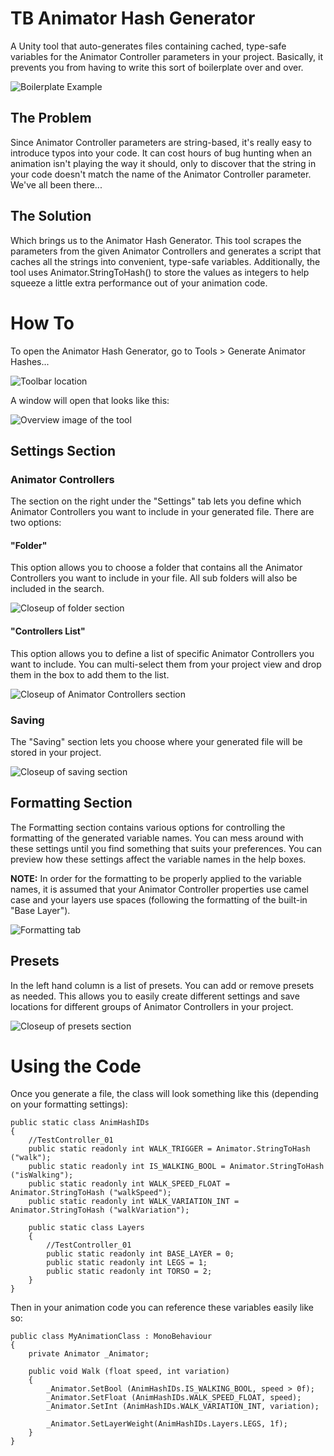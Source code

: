 # TB Animator Hash Generator
A Unity tool that auto-generates files containing cached, type-safe variables for the Animator Controller parameters in your project. Basically, it prevents you from having to write this sort of boilerplate over and over.

![Boilerplate Example](/Images/AHG_Boilerplate_Example_01.png?raw=true)

## The Problem
Since Animator Controller parameters are string-based, it's really easy to introduce typos into your code. It can cost hours of bug hunting when an animation isn't playing the way it should, only to discover that the string in your code doesn't match the name of the Animator Controller parameter. We've all been there...

## The Solution
Which brings us to the Animator Hash Generator. This tool scrapes the parameters from the given Animator Controllers and generates a script that caches all the strings into convenient, type-safe variables. Additionally, the tool uses Animator.StringToHash() to store the values as integers to help squeeze a little extra performance out of your animation code.

# How To
To open the Animator Hash Generator, go to Tools > Generate Animator Hashes...

![Toolbar location](/Images/AHG_Instructions_01.png?raw=true)

A window will open that looks like this:

![Overview image of the tool](/Images/AHG_Instructions_02.png?raw=true)

## Settings Section

### Animator Controllers
The section on the right under the "Settings" tab lets you define which Animator Controllers you want to include in your generated file. There are two options:
#### "Folder"
This option allows you to choose a folder that contains all the Animator Controllers you want to include in your file. All sub folders will also be included in the search.

![Closeup of folder section](/Images/AHG_Instructions_AnimatorControllers_Folder_01.png?raw=true)
	
#### "Controllers List"
This option allows you to define a list of specific Animator Controllers you want to include. You can multi-select them from your project view and drop them in the box to add them to the list.
	
![Closeup of Animator Controllers section](/Images/AHG_Instructions_AnimatorControllers_List_01.png?raw=true)

### Saving
The "Saving" section lets you choose where your generated file will be stored in your project.

![Closeup of saving section](/Images/AHG_Instructions_Saving_01.png?raw=true)

## Formatting Section
The Formatting section contains various options for controlling the formatting of the generated variable names. You can mess around with these settings until you find something that suits your preferences. You can preview how these settings affect the variable names in the help boxes.

**NOTE:** In order for the formatting to be properly applied to the variable names, it is assumed that your Animator Controller properties use camel case and your layers use spaces (following the formatting of the built-in "Base Layer").

![Formatting tab](/Images/AHG_Instructions_Formatting_01.png?raw=true)

## Presets
In the left hand column is a list of presets. You can add or remove presets as needed. This allows you to easily create different settings and save locations for different groups of Animator Controllers in your project.

![Closeup of presets section](/Images/AHG_Instructions_Presets_01.png?raw=true)

# Using the Code
Once you generate a file, the class will look something like this (depending on your formatting settings):
~~~~
public static class AnimHashIDs
{
	//TestController_01
	public static readonly int WALK_TRIGGER = Animator.StringToHash ("walk");
	public static readonly int IS_WALKING_BOOL = Animator.StringToHash ("isWalking");
	public static readonly int WALK_SPEED_FLOAT = Animator.StringToHash ("walkSpeed");
	public static readonly int WALK_VARIATION_INT = Animator.StringToHash ("walkVariation");
	
	public static class Layers
	{
		//TestController_01
		public static readonly int BASE_LAYER = 0;
		public static readonly int LEGS = 1;
		public static readonly int TORSO = 2;
	}
}
~~~~

Then in your animation code you can reference these variables easily like so:
~~~~
public class MyAnimationClass : MonoBehaviour
{
	private Animator _Animator;
	
	public void Walk (float speed, int variation)
	{
		_Animator.SetBool (AnimHashIDs.IS_WALKING_BOOL, speed > 0f);
		_Animator.SetFloat (AnimHashIDs.WALK_SPEED_FLOAT, speed);
		_Animator.SetInt (AnimHashIDs.WALK_VARIATION_INT, variation);
		
		_Animator.SetLayerWeight(AnimHashIDs.Layers.LEGS, 1f);
	}
}
~~~~
